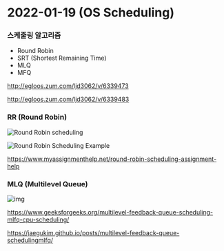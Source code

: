 # 2022-01-19 (OS Scheduling)

### 스케줄링 알고리즘

- Round Robin
- SRT (Shortest Remaining Time)
- MLQ
- MFQ

http://egloos.zum.com/ljd3062/v/6339473

http://egloos.zum.com/ljd3062/v/6339483



### RR (Round Robin)

![Round Robin scheduling](https://www.myassignmenthelp.net/images/round-robin-scheduling.gif)

![Round Robin Scheduling Example](https://www.myassignmenthelp.net/images/round-robin-example.gif)

https://www.myassignmenthelp.net/round-robin-scheduling-assignment-help



### MLQ (Multilevel Queue)

![img](https://media.geeksforgeeks.org/wp-content/uploads/Multilevel-Feedback-Queue-Scheduling-300x269.png)

https://www.geeksforgeeks.org/multilevel-feedback-queue-scheduling-mlfq-cpu-scheduling/

https://jaegukim.github.io/posts/multilevel-feedback-queue-schedulingmlfq/